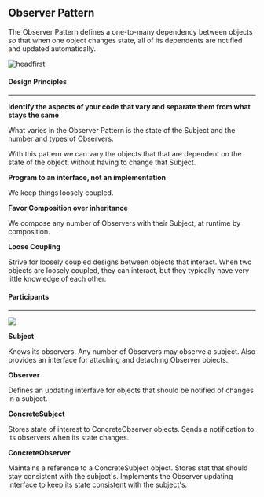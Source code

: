 ## Observer Pattern

The Observer Pattern defines a one-to-many dependency between objects so that when one object changes state, all of its dependents are notified and updated automatically.

<img src="https://learning.oreilly.com/api/v2/epubs/urn:orm:book:9781492077992/files/assets/f0057-01.png" alt="headfirst"/>

#### Design Principles
---

**Identify the aspects of your code that vary and separate them from what stays the same**

What varies in the Observer Pattern is the state of the Subject and the number and types of Observers.

With this pattern we can vary the objects that that are dependent on the state of the object, without having to change that Subject.

**Program to an interface, not an implementation**

We keep things loosely coupled.

**Favor Composition over inheritance**

We compose any number of Observers with their Subject, at runtime by composition.

**Loose Coupling**

Strive for loosely coupled designs between objects that interact. When two objects are loosely coupled, they can interact, but they typically have very little knowledge of each other.

#### Participants
---

<img src="https://learning.oreilly.com/api/v2/epubs/urn:orm:book:0201633612/files/graphics/pg294fig01.jpg">
<br>

**Subject**

Knows its observers. Any number of Observers may observe a subject.
Also provides an interface for attaching and detaching Observer objects.

**Observer**

Defines an updating interfave for objects that should be notified of changes in a subject.

**ConcreteSubject**

Stores state of interest to ConcreteObserver objects.
Sends a notification to its observers when its state changes.

**ConcreteObserver**

Maintains a reference to a ConcreteSubject object.
Stores stat that should stay consistent with the subject's.
Implements the Observer updating interface to keep its state consistent with the subject's.


